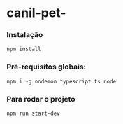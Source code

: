 # canil-pet-

### Instalação
`npm install`

### Pré-requisitos globais:
`npm i -g nodemon typescript ts node`

### Para rodar o projeto
`npm run start-dev`